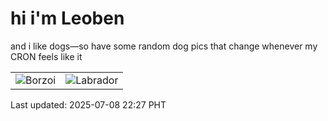 # hi i'm Leoben

and i like dogs—so have some random dog pics that change whenever my CRON feels like it

|  |  |
|--------|----------|
| ![Borzoi](https://random-dog-vercel.vercel.app/api/random-borzoi?v=1751984848) | ![Labrador](https://random-dog-vercel.vercel.app/api/random-labrador?v=1751984848) |

Last updated: 2025-07-08 22:27 PHT
